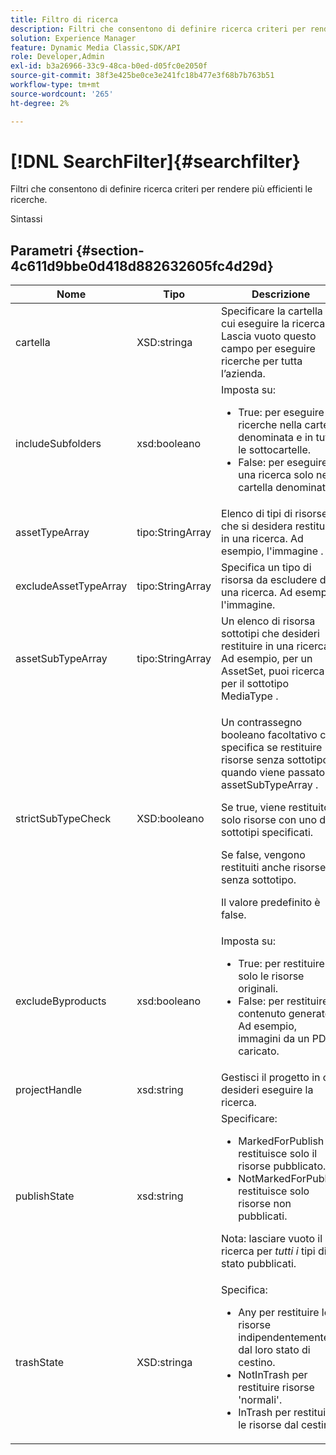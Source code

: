 ```yaml
---
title: Filtro di ricerca
description: Filtri che consentono di definire ricerca criteri per rendere più efficienti le ricerche.
solution: Experience Manager
feature: Dynamic Media Classic,SDK/API
role: Developer,Admin
exl-id: b3a26966-33c9-48ca-b0ed-d05fc0e2050f
source-git-commit: 38f3e425be0ce3e241fc18b477e3f68b7b763b51
workflow-type: tm+mt
source-wordcount: '265'
ht-degree: 2%

---
```


# [!DNL SearchFilter]{#searchfilter}

Filtri che consentono di definire ricerca criteri per rendere più efficienti le ricerche.

Sintassi

## Parametri {#section-4c611d9bbe0d418d882632605fc4d29d}

<table id="table_57CEE262A33A4E898C6AFB30C93FD874"> 
 <thead> 
  <tr> 
   <th colname="col1" class="entry"> Nome </th> 
   <th colname="col2" class="entry"> Tipo </th> 
   <th colname="col3" class="entry"> Descrizione </th> 
  </tr> 
 </thead>
 <tbody> 
  <tr> 
   <td colname="col1"> <span class="codeph"><span class="varname"> cartella</span> </span> </td> 
   <td colname="col2"> <span class="codeph"> XSD:stringa</span> </td> 
   <td colname="col3"> Specificare la cartella in cui eseguire la ricerca. Lascia vuoto questo campo per eseguire ricerche per tutta l’azienda. </td> 
  </tr> 
  <tr> 
   <td colname="col1"> <span class="codeph"> <span class="varname"> includeSubfolders</span> </span> </td> 
   <td colname="col2"> <span class="codeph"> xsd:booleano</span> </td> 
   <td colname="col3">Imposta su: 
    <ul id="ul_BD8686943BD14D05A21C00192D4D70D3"> 
     <li id="li_B6A6DE5AAEFF4A80A8413B4785A88222"><span class="codeph"> True</span>: per eseguire ricerche nella cartella denominata e in tutte le sottocartelle. </li> 
     <li id="li_10A581F98B4847ED8EBE4AECC3AD70A8"><span class="codeph"> False</span>: per eseguire una ricerca solo nella cartella denominata. </li> 
    </ul> </td> 
  </tr> 
  <tr> 
   <td colname="col1"> <span class="codeph"> <span class="varname"> assetTypeArray</span> </span> </td> 
   <td colname="col2"> <span class="codeph"> tipo:StringArray</span> </td> 
   <td colname="col3">Elenco di tipi di risorse che si desidera restituire in una ricerca. Ad esempio, l'immagine <span class="codeph"></span>. </td> 
  </tr> 
  <tr> 
   <td colname="col1"> <span class="codeph"> <span class="varname"> excludeAssetTypeArray</span> </span> </td> 
   <td colname="col2"> <span class="codeph"> tipo:StringArray</span> </td> 
   <td colname="col3"> Specifica un tipo di risorsa da escludere da una ricerca. Ad esempio, l'immagine. </td> 
  </tr> 
  <tr> 
   <td colname="col1"> <span class="codeph"><span class="varname"> assetSubTypeArray</span> </span> </td> 
   <td colname="col2"> <span class="codeph"> tipo:StringArray</span> </td> 
   <td colname="col3">Un elenco di risorsa sottotipi che desideri restituire in una ricerca. Ad esempio, per un <span class="codeph"> AssetSet</span>, puoi ricerca per il <span class="codeph"> sottotipo MediaType</span> . </td> 
  </tr> 
  <tr> 
   <td colname="col1"><span class="codeph"><span class="varname"> strictSubTypeCheck</span></span> </td> 
   <td colname="col2"><span class="codeph"> XSD:booleano</span> </td> 
   <td colname="col3"> <p>Un contrassegno booleano facoltativo che specifica se restituire risorse senza sottotipo quando <span class="codeph"> viene passato assetSubTypeArray</span> . </p> <p>Se true, viene restituito solo risorse con uno dei sottotipi specificati. </p> <p>Se false, vengono restituiti anche risorse senza sottotipo. </p> <p>Il valore predefinito è false. </p> </td> 
  </tr> 
  <tr> 
   <td colname="col1"> <span class="codeph"> <span class="varname"> excludeByproducts</span> </span> </td> 
   <td colname="col2"> <span class="codeph"> xsd:booleano</span> </td> 
   <td colname="col3">Imposta su: 
    <ul id="ul_8C164A5D9F0F43968C86A67FA6884F35"> 
     <li id="li_D8009688FF2C439D98D6C1052C1A6CBE"><span class="codeph"> True</span>: per restituire solo le risorse originali. </li> 
     <li id="li_4970226BF0FF42388CAE4415FB63AF16"><span class="codeph"> False</span>: per restituire il contenuto generato. Ad esempio, immagini da un PDF caricato. </li> 
    </ul> </td> 
  </tr> 
  <tr> 
   <td colname="col1"> <span class="codeph"> <span class="varname"> projectHandle</span> </span> </td> 
   <td colname="col2"> <span class="codeph"> xsd:string</span> </td> 
   <td colname="col3"> Gestisci il progetto in cui desideri eseguire la ricerca. </td> 
  </tr> 
  <tr> 
   <td colname="col1"> <span class="codeph"> <span class="varname"> publishState</span> </span> </td> 
   <td colname="col2"> <span class="codeph"> xsd:string</span> </td> 
   <td colname="col3">Specificare: 
    <ul id="ul_96FFEE28F7624C1FB0356776B4C7CD53"> 
     <li id="li_DCB07288E5F44E05A4D83D3F34B0E08E"><span class="codeph"> MarkedForPublish</span> restituisce solo il risorse pubblicato. </li> 
     <li id="li_9A9A852248DB490DB958AE986DF02672"><span class="codeph"> NotMarkedForPublish</span> restituisce solo risorse non pubblicati. </li> 
    </ul> <p>Nota: lasciare vuoto il ricerca per <i>tutti i</i> tipi di stato pubblicati. </p> </td> 
  </tr> 
  <tr> 
   <td colname="col1"> <span class="codeph"><span class="varname"> trashState</span> </span> </td> 
   <td colname="col2"> <span class="codeph"> XSD:stringa</span> </td> 
   <td colname="col3">Specifica: 
    <ul id="ul_D31B903FA8DA4CFFABAFABA3D8DA91EC"> 
     <li id="li_E4386C8260E64F0BAFE5BA57FF788E48"><span class="codeph"> Any</span> per restituire le risorse indipendentemente dal loro stato di cestino. </li> 
     <li id="li_0B8933FE18C643828075EC8CE8C0223C"><span class="codeph"> NotInTrash</span> per restituire risorse 'normali'. </li> 
     <li id="li_A1F46A0762FA4D4BA9F7247338238DC6"><span class="codeph"> InTrash</span> per restituire le risorse dal cestino. </li> 
    </ul> </td> 
  </tr> 
 </tbody> 
</table>
